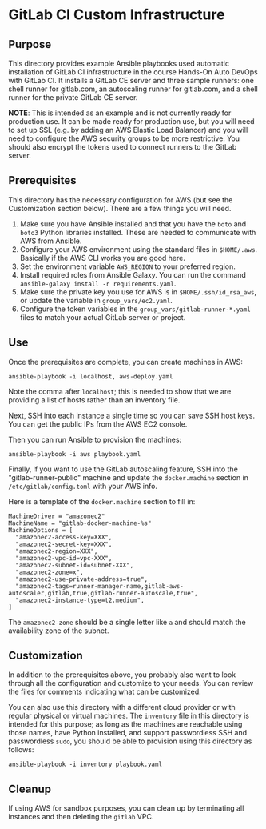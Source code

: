 # GitLab CI Custom Infrastructure

## Purpose

This directory provides example Ansible playbooks used automatic installation
of GitLab CI infrastructure in the course Hands-On Auto DevOps with GitLab CI.
It installs a GitLab CE server and three sample runners: one shell runner
for gitlab.com, an autoscaling runner for gitlab.com, and a shell
runner for the private GitLab CE server.

**NOTE**: This is intended as an example and is not currently ready for
production use. It can be made ready for production use, but you will need
to set up SSL (e.g. by adding an AWS Elastic Load Balancer) and you will
need to configure the AWS security groups to be more restrictive. You should
also encrypt the tokens used to connect runners to the GitLab server.

## Prerequisites

This directory has the necessary configuration for AWS (but see the
Customization section below). There are a few things you will need.

1. Make sure you have Ansible installed and that you have the `boto`
   and `boto3` Python libraries installed. These are needed to communicate
   with AWS from Ansible.
1. Configure your AWS environment using the standard files in `$HOME/.aws`.
   Basically if the AWS CLI works you are good here.
1. Set the environment variable `AWS_REGION` to your preferred region.
1. Install required roles from Ansible Galaxy. You can run the command
   `ansible-galaxy install -r requirements.yaml`.
1. Make sure the private key you use for AWS is in `$HOME/.ssh/id_rsa_aws`,
   or update the variable in `group_vars/ec2.yaml`.
1. Configure the token variables in the `group_vars/gitlab-runner-*.yaml`
   files to match your actual GitLab server or project.

## Use

Once the prerequisites are complete, you can create machines in AWS:

```
ansible-playbook -i localhost, aws-deploy.yaml
```

Note the comma after `localhost`; this is needed to show that we are
providing a list of hosts rather than an inventory file.

Next, SSH into each instance a single time so you can save SSH host keys. You
can get the public IPs from the AWS EC2 console.

Then you can run Ansible to provision the machines:

```
ansible-playbook -i aws playbook.yaml
```

Finally, if you want to use the GitLab autoscaling feature, SSH into the
"gitlab-runner-public" machine and update the `docker.machine` section in
`/etc/gitlab/config.toml` with your AWS info.

Here is a template of the `docker.machine` section to fill in:

```
MachineDriver = "amazonec2"
MachineName = "gitlab-docker-machine-%s"
MachineOptions = [
  "amazonec2-access-key=XXX",
  "amazonec2-secret-key=XXX",
  "amazonec2-region=XXX",
  "amazonec2-vpc-id=vpc-XXX",
  "amazonec2-subnet-id=subnet-XXX",
  "amazonec2-zone=x",
  "amazonec2-use-private-address=true",
  "amazonec2-tags=runner-manager-name,gitlab-aws-autoscaler,gitlab,true,gitlab-runner-autoscale,true",
  "amazonec2-instance-type=t2.medium",
]
```

The `amazonec2-zone` should be a single letter like `a` and should match the
availability zone of the subnet.

## Customization

In addition to the prerequisites above, you probably also want to look
through all the configuration and customize to your needs. You can review the
files for comments indicating what can be customized.

You can also use this directory with a different cloud provider or with
regular physical or virtual machines. The `inventory` file in this directory
is intended for this purpose; as long as the machines are reachable using
those names, have Python installed, and support passwordless SSH and
passwordless `sudo`, you should be able to provision using this directory
as follows:

```
ansible-playbook -i inventory playbook.yaml
```

## Cleanup

If using AWS for sandbox purposes, you can clean up by terminating all
instances and then deleting the `gitlab` VPC.
